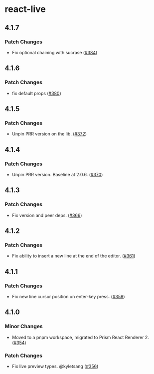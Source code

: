 # react-live

## 4.1.7

### Patch Changes

- Fix optional chaining with sucrase ([#384](https://github.com/FormidableLabs/react-live/pull/384))

## 4.1.6

### Patch Changes

- fix default props ([#380](https://github.com/FormidableLabs/react-live/pull/380))

## 4.1.5

### Patch Changes

- Unpin PRR version on the lib. ([#372](https://github.com/FormidableLabs/react-live/pull/372))

## 4.1.4

### Patch Changes

- Unpin PRR version. Baseline at 2.0.6. ([#370](https://github.com/FormidableLabs/react-live/pull/370))

## 4.1.3

### Patch Changes

- Fix version and peer deps. ([#366](https://github.com/FormidableLabs/react-live/pull/366))

## 4.1.2

### Patch Changes

- Fix ability to insert a new line at the end of the editor. ([#361](https://github.com/FormidableLabs/react-live/pull/361))

## 4.1.1

### Patch Changes

- Fix new line cursor position on enter-key press. ([#358](https://github.com/FormidableLabs/react-live/pull/358))

## 4.1.0

### Minor Changes

- Moved to a pnpm workspace, migrated to Prism React Renderer 2. ([#354](https://github.com/FormidableLabs/react-live/pull/354))

### Patch Changes

- Fix live preview types. @kyletsang ([#356](https://github.com/FormidableLabs/react-live/pull/356))
